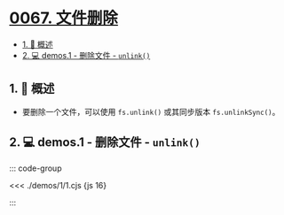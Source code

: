 # [0067. 文件删除](https://github.com/Tdahuyou/TNotes.nodejs/tree/main/notes/0067.%20%E6%96%87%E4%BB%B6%E5%88%A0%E9%99%A4)

<!-- region:toc -->

- [1. 📒 概述](#1--概述)
- [2. 💻 demos.1 - 删除文件 - `unlink()`](#2--demos1---删除文件---unlink)

<!-- endregion:toc -->

## 1. 📒 概述

- 要删除一个文件，可以使用 `fs.unlink()` 或其同步版本 `fs.unlinkSync()`。

## 2. 💻 demos.1 - 删除文件 - `unlink()`

::: code-group

<<< ./demos/1/1.cjs {js 16}

:::
